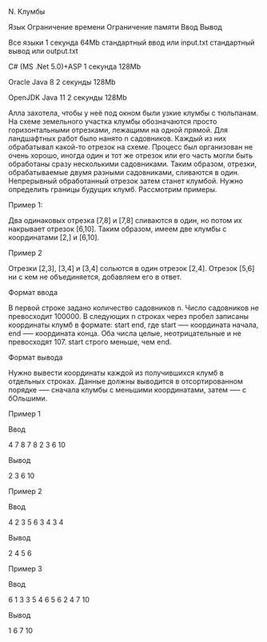N. Клумбы

Язык	Ограничение времени	Ограничение памяти	Ввод	Вывод

Все языки	1 секунда	64Mb	стандартный ввод или input.txt	стандартный вывод или output.txt

C# (MS .Net 5.0)+ASP	1 секунда	128Mb

Oracle Java 8	2 секунды	128Mb

OpenJDK Java 11	2 секунды	128Mb

Алла захотела, чтобы у неё под окном были узкие клумбы с тюльпанам. На схеме земельного участка клумбы обозначаются просто горизонтальными отрезками, лежащими на одной прямой. Для ландшафтных работ было нанято n садовников. Каждый из них обрабатывал какой-то отрезок на схеме. Процесс был организован не очень хорошо, иногда один и тот же отрезок или его часть могли быть обработаны сразу несколькими садовниками. Таким образом, отрезки, обрабатываемые двумя разными садовниками, сливаются в один. Непрерывный обработанный отрезок затем станет клумбой. Нужно определить границы будущих клумб.
Рассмотрим примеры.

Пример 1:

Два одинаковых отрезка [7,8] и [7,8] сливаются в один, но потом их накрывает отрезок [6,10]. Таким образом, имеем две клумбы с координатами [2,] и [6,10].

Пример 2

Отрезки [2,3], [3,4] и [3,4] сольются в один отрезок [2,4]. Отрезок [5,6] ни с кем не объединяется, добавляем его в ответ.

Формат ввода

В первой строке задано количество садовников n. Число садовников не превосходит 100000.
В следующих n строках через пробел записаны координаты клумб в формате: start end, где start —– координата начала, end —– координата конца. Оба числа целые, неотрицательные и не превосходят 107. start строго меньше, чем end.

Формат вывода

Нужно вывести координаты каждой из получившихся клумб в отдельных строках. Данные должны выводится в отсортированном порядке —– сначала клумбы с меньшими координатами, затем —– с бОльшими.

Пример 1

Ввод
	
4
7 8
7 8
2 3
6 10

Вывод

2 3
6 10

Пример 2

Ввод

4
2 3
5 6
3 4
3 4

Вывод

2 4
5 6

Пример 3

Ввод

6
1 3
3 5
4 6
5 6
2 4
7 10

Вывод

1 6
7 10